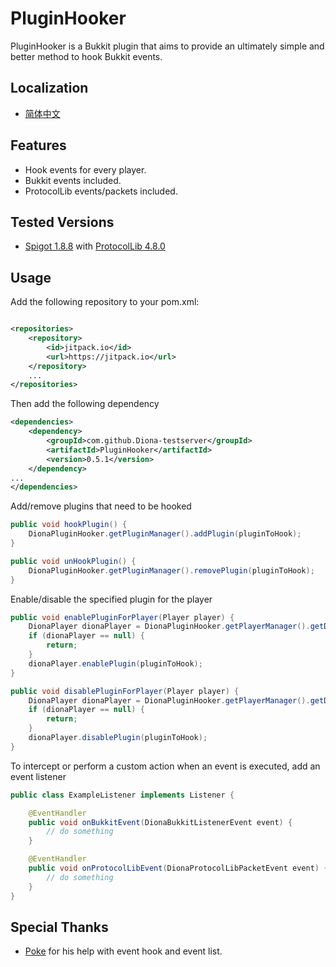 # PluginHooker

PluginHooker is a Bukkit plugin that aims to provide an ultimately simple and better method to hook Bukkit events.

## Localization

* [简体中文](README_zh_CN.md)

## Features

* Hook events for every player.
* Bukkit events included.
* ProtocolLib events/packets included.

## Tested Versions

* [Spigot 1.8.8](https://hub.spigotmc.org/stash/projects/SPIGOT/repos/spigot/browse?at=refs%2Fheads%2Fversion%2F1.8.8)
  with [ProtocolLib 4.8.0](https://github.com/dmulloy2/ProtocolLib/tree/master)

## Usage

Add the following repository to your pom.xml:

```xml

<repositories>
    <repository>
        <id>jitpack.io</id>
        <url>https://jitpack.io</url>
    </repository>
    ...
</repositories>
```

Then add the following dependency

```xml
<dependencies>
    <dependency>
        <groupId>com.github.Diona-testserver</groupId>
        <artifactId>PluginHooker</artifactId>
        <version>0.5.1</version>
    </dependency>
...
</dependencies>
```

Add/remove plugins that need to be hooked

```java
public void hookPlugin() {
    DionaPluginHooker.getPluginManager().addPlugin(pluginToHook);
}

public void unHookPlugin() {
    DionaPluginHooker.getPluginManager().removePlugin(pluginToHook);
}
```

Enable/disable the specified plugin for the player

```java
public void enablePluginForPlayer(Player player) {
    DionaPlayer dionaPlayer = DionaPluginHooker.getPlayerManager().getDionaPlayer(player);
    if (dionaPlayer == null) {
        return;
    }
    dionaPlayer.enablePlugin(pluginToHook);
}

public void disablePluginForPlayer(Player player) {
    DionaPlayer dionaPlayer = DionaPluginHooker.getPlayerManager().getDionaPlayer(player);
    if (dionaPlayer == null) {
        return;
    }
    dionaPlayer.disablePlugin(pluginToHook);
}
```

To intercept or perform a custom action when an event is executed, add an event listener

```java
public class ExampleListener implements Listener {

    @EventHandler
    public void onBukkitEvent(DionaBukkitListenerEvent event) {
        // do something
    }

    @EventHandler
    public void onProtocolLibEvent(DionaProtocolLibPacketEvent event) {
        // do something
    }
}
```

## Special Thanks

* [Poke](https://github.com/Pokemonplatin) for his help with event hook and event list.
